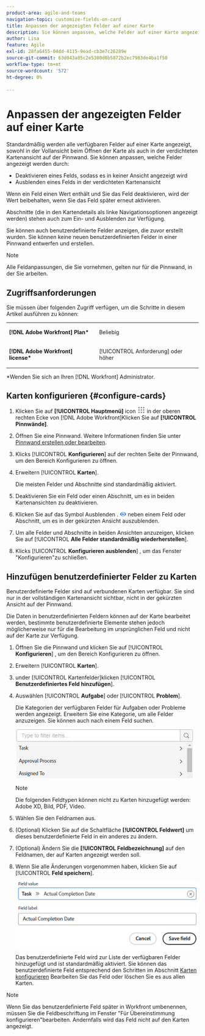 ```yaml
---
product-area: agile-and-teams
navigation-topic: customize-fields-on-card
title: Anpassen der angezeigten Felder auf einer Karte
description: Sie können anpassen, welche Felder auf einer Karte angezeigt werden, indem Sie ein Feld deaktivieren, damit es nicht in der vollständigen Karten- oder gekürzten Ansicht angezeigt wird, oder ein Feld in der gekürzten Kartenansicht ausblenden.
author: Lisa
feature: Agile
exl-id: 28fa6455-04dd-4115-9ead-cb3e7c26289e
source-git-commit: 63d043a85c2e5300d8b5872b2ec7983de4ba1f50
workflow-type: tm+mt
source-wordcount: '572'
ht-degree: 0%

---
```


# Anpassen der angezeigten Felder auf einer Karte

Standardmäßig werden alle verfügbaren Felder auf einer Karte angezeigt, sowohl in der Vollansicht beim Öffnen der Karte als auch in der verdichteten Kartenansicht auf der Pinnwand. Sie können anpassen, welche Felder angezeigt werden durch:

* Deaktivieren eines Felds, sodass es in keiner Ansicht angezeigt wird
* Ausblenden eines Felds in der verdichteten Kartenansicht

Wenn ein Feld einen Wert enthält und Sie das Feld deaktivieren, wird der Wert beibehalten, wenn Sie das Feld später erneut aktivieren.

Abschnitte (die in den Kartendetails als linke Navigationsoptionen angezeigt werden) stehen auch zum Ein- und Ausblenden zur Verfügung.

Sie können auch benutzerdefinierte Felder anzeigen, die zuvor erstellt wurden. Sie können keine neuen benutzerdefinierten Felder in einer Pinnwand entwerfen und erstellen.

>[!NOTE]
>
>Alle Feldanpassungen, die Sie vornehmen, gelten nur für die Pinnwand, in der Sie arbeiten.

## Zugriffsanforderungen

Sie müssen über folgenden Zugriff verfügen, um die Schritte in diesem Artikel ausführen zu können:

<table style="table-layout:auto"> 
 <col> 
 </col> 
 <col> 
 </col> 
 <tbody> 
  <tr> 
   <td role="rowheader"><strong>[!DNL Adobe Workfront] Plan*</strong></td> 
   <td> <p>Beliebig</p> </td> 
  </tr> 
  <tr> 
   <td role="rowheader"><strong>[!DNL Adobe Workfront] license*</strong></td> 
   <td> <p>[!UICONTROL Anforderung] oder höher</p> </td> 
  </tr>
   </tbody> 
</table>

&#42;Wenden Sie sich an Ihren [!DNL Workfront] Administrator.

## Karten konfigurieren {#configure-cards}

1. Klicken Sie auf **[!UICONTROL Hauptmenü]** icon ![](assets/main-menu-icon.png) in der oberen rechten Ecke von [!DNL Adobe Workfront]Klicken Sie auf **[!UICONTROL Pinnwände]**.
1. Öffnen Sie eine Pinnwand. Weitere Informationen finden Sie unter [Pinnwand erstellen oder bearbeiten](../../agile/get-started-with-boards/create-edit-board.md).
1. Klicks [!UICONTROL **Konfigurieren**] auf der rechten Seite der Pinnwand, um den Bereich Konfigurieren zu öffnen.
1. Erweitern [!UICONTROL **Karten**].

   Die meisten Felder und Abschnitte sind standardmäßig aktiviert.

1. Deaktivieren Sie ein Feld oder einen Abschnitt, um es in beiden Kartenansichten zu deaktivieren.
1. Klicken Sie auf das Symbol Ausblenden . ![Symbol &quot;Ausblenden&quot;](assets/eye-hide-icon.png) neben einem Feld oder Abschnitt, um es in der gekürzten Ansicht auszublenden.
1. Um alle Felder und Abschnitte in beiden Ansichten anzuzeigen, klicken Sie auf [!UICONTROL **Alle Felder standardmäßig wiederherstellen**].
1. Klicks [!UICONTROL **Konfigurieren ausblenden**] , um das Fenster &quot;Konfigurieren&quot;zu schließen.

## Hinzufügen benutzerdefinierter Felder zu Karten

Benutzerdefinierte Felder sind auf verbundenen Karten verfügbar. Sie sind nur in der vollständigen Kartenansicht sichtbar, nicht in der gekürzten Ansicht auf der Pinnwand.

Die Daten in benutzerdefinierten Feldern können auf der Karte bearbeitet werden, bestimmte benutzerdefinierte Elemente stehen jedoch möglicherweise nur für die Bearbeitung im ursprünglichen Feld und nicht auf der Karte zur Verfügung.

1. Öffnen Sie die Pinnwand und klicken Sie auf [!UICONTROL **Konfigurieren**] , um den Bereich Konfigurieren zu öffnen.
1. Erweitern [!UICONTROL **Karten**].
1. under [!UICONTROL Kartenfelder]klicken [!UICONTROL **Benutzerdefiniertes Feld hinzufügen**].
1. Auswählen [!UICONTROL **Aufgabe**] oder [!UICONTROL **Problem**].

   Die Kategorien der verfügbaren Felder für Aufgaben oder Probleme werden angezeigt. Erweitern Sie eine Kategorie, um alle Felder anzuzeigen. Sie können auch nach einem Feld suchen.

   ![Nach benutzerdefinierten Feldern suchen](assets/boards-search-for-custom-field.png)

   >[!NOTE]
   >
   >Die folgenden Feldtypen können nicht zu Karten hinzugefügt werden: Adobe XD, Bild, PDF, Video.

1. Wählen Sie den Feldnamen aus.
1. (Optional) Klicken Sie auf die Schaltfläche **[!UICONTROL Feldwert]** um dieses benutzerdefinierte Feld in ein anderes zu ändern.
1. (Optional) Ändern Sie die **[!UICONTROL Feldbezeichnung]** auf den Feldnamen, der auf Karten angezeigt werden soll.
1. Wenn Sie alle Änderungen vorgenommen haben, klicken Sie auf [!UICONTROL **Feld speichern**].

   ![Benutzerdefinierter Feldwert und Titel](assets/save-custom-field-value-label.png)

   Das benutzerdefinierte Feld wird zur Liste der verfügbaren Felder hinzugefügt und ist standardmäßig aktiviert. Sie können das benutzerdefinierte Feld entsprechend den Schritten im Abschnitt [Karten konfigurieren](customize-fields-on-card.md#configure-cards) Bearbeiten Sie das Feld oder löschen Sie es aus allen Karten.

>[!NOTE]
>
>Wenn Sie das benutzerdefinierte Feld später in Workfront umbenennen, müssen Sie die Feldbeschriftung im Fenster &quot;Für Übereinstimmung konfigurieren&quot;bearbeiten. Andernfalls wird das Feld nicht auf den Karten angezeigt.
